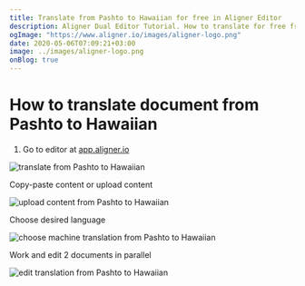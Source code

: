 ```yaml
---
title: Translate from Pashto to Hawaiian for free in Aligner Editor
description: Aligner Dual Editor Tutorial. How to translate for free from Pashto to Hawaiian. Aligner is multilingual document management platform. 
ogImage: "https://www.aligner.io/images/aligner-logo.png"
date: 2020-05-06T07:09:21+03:00
image: ../images/aligner-logo.png
onBlog: true
---
```


# How to translate document from Pashto to Hawaiian

1. Go to editor at [app.aligner.io](https://app.aligner.io "Aligner App web page")

![translate from Pashto to Hawaiian](../aligner-blank-editor.png "translate from Pashto to Hawaiian")

Copy-paste content or upload content

![upload content from Pashto to Hawaiian](../aligner-uploaded-document.png "upload content from Pashto to Hawaiian")

Choose desired language

![choose machine translation from Pashto to Hawaiian](../aligner-language-dropdown.png "choose machine translation from Pashto to Hawaiian")

Work and edit 2 documents in parallel

![edit translation from Pashto to Hawaiian](../aligner-double-sitded-editor.png "edit translation from Pashto to Hawaiian")

